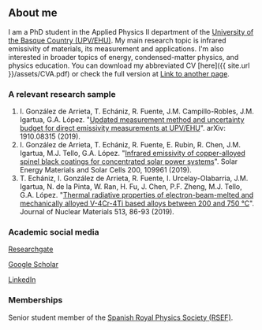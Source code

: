 ## About me

I am a PhD student in the Applied Physics II department of the [University of the Basque Country (UPV/EHU)](https://www.ehu.eus/en/web/guest/en-home). My main research topic is infrared emissivity of materials, its measurement and applications. I'm also interested in broader topics of energy, condensed-matter physics, and physics education. You can download my abbreviated CV [here]({{ site.url }}/assets/CVA.pdf) or check the full version at [Link to another page](./another-page.html).

### A relevant research sample

1. I. González de Arrieta, T. Echániz, R. Fuente, J.M. Campillo-Robles, J.M. Igartua, G.A. López. "[Updated measurement method and uncertainty budget for direct emissivity measurements at UPV/EHU](https://arxiv.org/abs/1910.08315)". arXiv: 1910.08315 (2019).
2. I. González de Arrieta, T. Echániz, R. Fuente, E. Rubin, R. Chen, J.M. Igartua, M.J. Tello, G.A. López. "[Infrared emissivity of copper-alloyed spinel black coatings for concentrated solar power systems](https://www.sciencedirect.com/science/article/pii/S0927024819302909)". Solar Energy Materials and Solar Cells 200, 109961 (2019).
3. T. Echániz, I. González de Arrieta, R. Fuente, I. Urcelay-Olabarria, J.M. Igartua, N. de la Pinta, W. Ran, H. Fu, J. Chen, P.F. Zheng, M.J. Tello, G.A. López. "[Thermal radiative properties of electron-beam-melted and mechanically alloyed V-4Cr-4Ti based alloys between 200 and 750 °C](https://www.sciencedirect.com/science/article/pii/S0022311518310262)". Journal of Nuclear Materials 513, 86-93 (2019).

### Academic social media

[Researchgate](https://www.researchgate.net/profile/Inigo_Gonzalez_De_Arrieta)

[Google Scholar](https://scholar.google.com/citations?user=oRvyMOgAAAAJ&hl=en)

[LinkedIn](https://www.linkedin.com/in/i%C3%B1igo-gonz%C3%A1lez-de-arrieta-a89964184/)

### Memberships

Senior student member of the [Spanish Royal Physics Society (RSEF)](https://rsef.es/).
